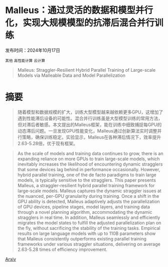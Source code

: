 # Malleus：通过灵活的数据和模型并行化，实现大规模模型的抗滞后混合并行训练

发布时间：2024年10月17日

`其他` `高性能计算` `云计算`

> Malleus: Straggler-Resilient Hybrid Parallel Training of Large-scale Models via Malleable Data and Model Parallelization

# 摘要

> 随着模型和数据规模的扩大，训练大型模型越来越依赖更多GPU，这增加了遇到性能滞后设备的可能性。混合并行训练虽是大型模型训练的常用方法，但对滞后者敏感。本文提出的Malleus框架，能在训练中细致捕捉每GPU的动态滞后问题。一旦发现GPU性能变化，Malleus通过创新算法实时调整并行策略，确保训练稳定。实验显示，Malleus在各种滞后情况下，效率提升2.63-5.28倍，优于现有框架。

> As the scale of models and training data continues to grow, there is an expanding reliance on more GPUs to train large-scale models, which inevitably increases the likelihood of encountering dynamic stragglers that some devices lag behind in performance occasionally. However, hybrid parallel training, one of the de facto paradigms to train large models, is typically sensitive to the stragglers.
  This paper presents Malleus, a straggler-resilient hybrid parallel training framework for large-scale models. Malleus captures the dynamic straggler issues at the nuanced, per-GPU granularity during training. Once a shift in the GPU ability is detected, Malleus adaptively adjusts the parallelization of GPU devices, pipeline stages, model layers, and training data through a novel planning algorithm, accommodating the dynamic stragglers in real time. In addition, Malleus seamlessly and efficiently migrates the model states to fulfill the adjusted parallelization plan on the fly, without sacrificing the stability of the training tasks. Empirical results on large language models with up to 110B parameters show that Malleus consistently outperforms existing parallel training frameworks under various straggler situations, delivering on average 2.63-5.28 times of efficiency improvement.

[Arxiv](https://arxiv.org/abs/2410.13333)